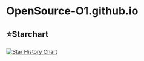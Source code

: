# OpenSource-O1.github.io

## ⭐Starchart

[![Star History Chart](https://api.star-history.com/svg?repos=OpenSource-O1/OpenSource-O1.github.io&type=Date)](https://star-history.com/#OpenSource-O1/OpenSource-O1.github.io&Date)
